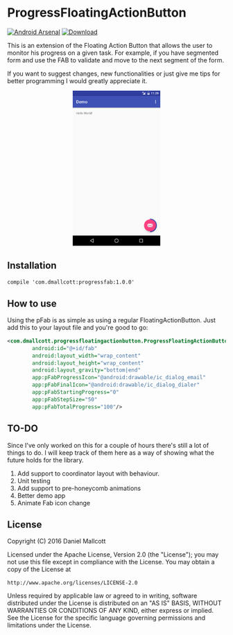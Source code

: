 # ProgressFloatingActionButton 

[![Android Arsenal](https://img.shields.io/badge/Android%20Arsenal-ProgressFloatingActionButton-green.svg?style=true)](https://android-arsenal.com/details/1/3075) [ ![Download](https://api.bintray.com/packages/dmallcott/maven/ProgressFloatingActionButton/images/download.svg) ](https://bintray.com/dmallcott/maven/ProgressFloatingActionButton/_latestVersion)

This is an extension of the Floating Action Button that allows the user to monitor his progress on a given task. For example, if you have segmented form and use the FAB to validate and move to the next segment of the form. 

If you want to suggest changes, new functionalities or just give me tips for better programming I would greatly appreciate it.

<p align="center">
    <img src="media/screenshot.png" alt="Screenshot" width="40%"/>
</p>

## Installation

```
compile 'com.dmallcott:progressfab:1.0.0'
```

## How to use

Using the pFab is as simple as using a regular FloatingActionButton. Just add this to your layout file and you're good to go:

```xml
<com.dmallcott.progressfloatingactionbutton.ProgressFloatingActionButton
        android:id="@+id/fab"
        android:layout_width="wrap_content"
        android:layout_height="wrap_content"
        android:layout_gravity="bottom|end"
        app:pFabProgressIcon="@android:drawable/ic_dialog_email"
        app:pFabFinalIcon="@android:drawable/ic_dialog_dialer"
        app:pFabStartingProgress="0"
        app:pFabStepSize="50"
        app:pFabTotalProgress="100"/>
```

## TO-DO

Since I've only worked on this for a couple of hours there's still a lot of things to do. I will keep track of them here as a way of showing what the future holds for the library.

<ol>
<li>Add support to coordinator layout with behaviour.</li>
<li>Unit testing</li>
<li>Add support to pre-honeycomb animations</li>
<li>Better demo app</li>
<li>Animate Fab icon change</li>
</ol>

## License

Copyright (C) 2016 Daniel Mallcott

Licensed under the Apache License, Version 2.0 (the "License");
you may not use this file except in compliance with the License.
You may obtain a copy of the License at
 
    http://www.apache.org/licenses/LICENSE-2.0
 
Unless required by applicable law or agreed to in writing, software
distributed under the License is distributed on an "AS IS" BASIS,
WITHOUT WARRANTIES OR CONDITIONS OF ANY KIND, either express or implied.
See the License for the specific language governing permissions and
limitations under the License.
 
